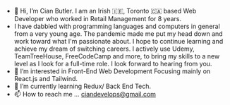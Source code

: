 - 👋 Hi, I’m Cian Butler. I am an Irish 🇮🇪, Toronto 🇨🇦 based Web Developer who worked in Retail Management for 8 years. 
- I have dabbled with programming languages and computers in general from a very young age. The pandemic made me put my head down and work toward what I'm passionate about. I hope to continue learning and achieve my dream of switching careers. I actively use Udemy, TeamTreeHouse, FreeCodeCamp and more, to bring my skills to a new level as I look for a full-time role. I look forward to hearing from you.
- 👀 I’m interested in Front-End Web Development Focusing mainly on React.js and Tailwind.
- 🌱 I’m currently learning Redux/ Back End Tech.
- 📫 How to reach me ... ciandevelops@gmail.com

<!---
ciandevelops/ciandevelops is a ✨ special ✨ repository because its `README.md` (this file) appears on your GitHub profile.
You can click the Preview link to take a look at your changes.
--->
